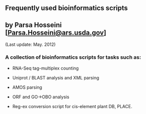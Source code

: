 ## Frequently used bioinformatics scripts

## by Parsa Hosseini [Parsa.Hosseini@ars.usda.gov]

(Last update: May. 2012)

### A collection of bioinformatics scripts for tasks such as:

* RNA-Seq tag-multiplex counting

* Uniprot / BLAST analysis and XML parsing

* AMOS parsing

* ORF and GO->OBO analysis

* Reg-ex conversion script for cis-element plant DB, PLACE.
